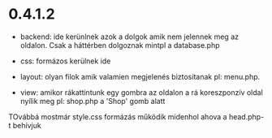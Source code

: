 # 0.4.1.2

- backend:  ide kerünlnek azok a dolgok amik nem jelennek meg az oldalon. Csak a háttérben dolgoznak mintpl a database.php

- css:      formázos kerülnek ide

- layout:   olyan filok amik valamien megjelenés biztosítanak pl: menu.php.   

- view:     amikor rákattintunk egy gombra az oldalon a rá koreszponzív oldal nyílik meg pl: shop.php a 'Shop' gomb alatt

TOvábbá mostmár style.css formázás működik midenhol ahova a head.php-t behívjuk


